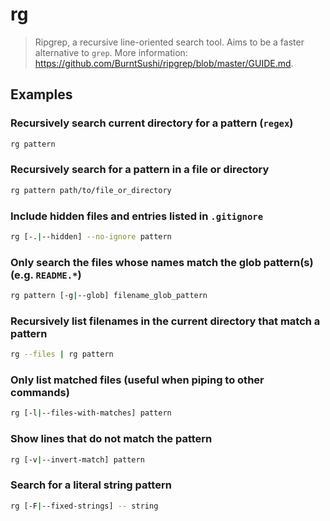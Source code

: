 # rg

> Ripgrep, a recursive line-oriented search tool. Aims to be a faster alternative to `grep`. More information: <https://github.com/BurntSushi/ripgrep/blob/master/GUIDE.md>.

## Examples

### Recursively search current directory for a pattern (`regex`)

```bash
rg pattern
```

### Recursively search for a pattern in a file or directory

```bash
rg pattern path/to/file_or_directory
```

### Include hidden files and entries listed in `.gitignore`

```bash
rg [-.|--hidden] --no-ignore pattern
```

### Only search the files whose names match the glob pattern(s) (e.g. `README.*`)

```bash
rg pattern [-g|--glob] filename_glob_pattern
```

### Recursively list filenames in the current directory that match a pattern

```bash
rg --files | rg pattern
```

### Only list matched files (useful when piping to other commands)

```bash
rg [-l|--files-with-matches] pattern
```

### Show lines that do not match the pattern

```bash
rg [-v|--invert-match] pattern
```

### Search for a literal string pattern

```bash
rg [-F|--fixed-strings] -- string
```
